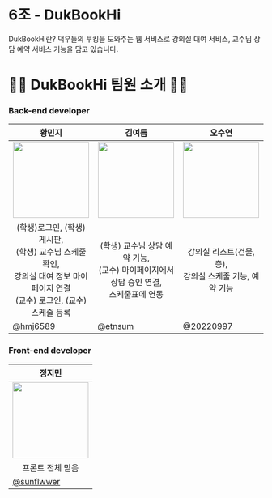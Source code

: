 # 6조 - DukBookHi

DukBookHi란?
덕우들의 부킹을 도와주는 웹 서비스로 강의실 대여 서비스, 교수님 상담 예약 서비스 기능을 담고 있습니다.




# 🙌🏻 DukBookHi 팀원 소개 🙌🏻

### Back-end developer

| <center> 황민지  </center> | <center>김여름 </center> | <center>오수연</center> | 
| --- | --- | --- |
| <center> <img width="150px" src="https://avatars.githubusercontent.com/u/139426988?v=4" /></center> | <center><img width="150px" src="https://avatars.githubusercontent.com/u/144820152?v=4" /></center> | <center><img width="150px" src="https://avatars.githubusercontent.com/u/146856128?v=4" /></center> |
| <center> (학생)로그인, (학생) 게시판, <br>(학생) 교수님 스케줄 확인, <br>강의실 대여 정보 마이페이지 연결<br>(교수) 로그인, (교수) 스케줄 등록 </center> | <center> (학생) 교수님 상담 예약 기능, <br>(교수) 마이페이지에서 상담 승인 연결, <br>스케줄표에 연동 </center> | <center> 강의실 리스트(건물, 층),<br>강의실 스케줄 기능, 예약 기능 </center> |
| [@hmj6589](https://github.com/hmj6589)  | [@etnsum](https://github.com/etnsum) |  [@20220997](https://github.com/20220997) |



### Front-end developer

| <center>정지민 </center> |
| --- |
| <center> <img width="150px" src="https://avatars.githubusercontent.com/u/141540563?v=4" /></center> | 
| <center>프론트 전체 맡음 </center> |
| [@sunflwwer](https://github.com/sunflwwer)  |
